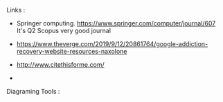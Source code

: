 Links  :  

- Springer computing. https://www.springer.com/computer/journal/607  It's Q2 Scopus very good journal

- https://www.theverge.com/2019/9/12/20861764/google-addiction-recovery-website-resources-naxolone

- http://www.citethisforme.com/

- 

Diagraming Tools  :  
